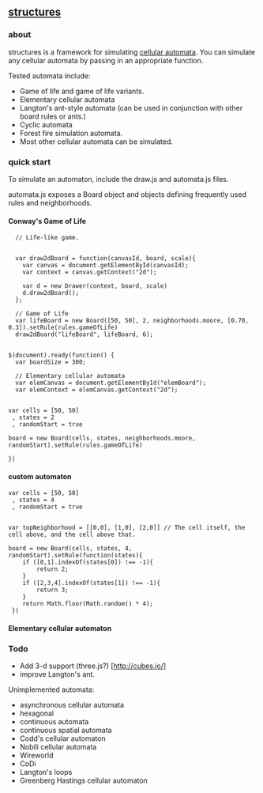 ## [structures](http://structures.edgemon.org)

### about

structures is a framework for simulating [cellular automata](http://en.wikipedia.org/wiki/Cellular_automaton). You can simulate any cellular automata by passing in an appropriate function.

Tested automata include:

* Game of life and game of life variants.
* Elementary cellular automata
* Langton's ant-style automata (can be used in conjunction with other board rules or ants.)
* Cyclic automata
* Forest fire simulation automata.
* Most other cellular automata can be simulated.

### quick start

To simulate an automaton, include the draw.js and automata.js files.

automata.js exposes a Board object and objects defining frequently used rules and neighborhoods.
#### Conway's Game of Life


      // Life-like game.


      var draw2dBoard = function(canvasId, board, scale){
        var canvas = document.getElementById(canvasId);
        var context = canvas.getContext("2d");

        var d = new Drawer(context, board, scale)
        d.draw2dBoard();
      };

      // Game of Life
      var lifeBoard = new Board([50, 50], 2, neighborhoods.moore, [0.70, 0.3]).setRule(rules.gameOfLife)
      draw2dBoard("lifeBoard", lifeBoard, 6);


    $(document).ready(function() {
      var boardSize = 300;

      // Elementary cellular automata
      var elemCanvas = document.getElementById("elemBoard");
      var elemContext = elemCanvas.getContext("2d");


    var cells = [50, 50]
     , states = 2
     , randomStart = true

    board = new Board(cells, states, neighborhoods.moore, randomStart).setRule(rules.gameOfLife)

    })

#### custom automaton
 
    var cells = [50, 50]
     , states = 4
     , randomStart = true


    var topNeighborhood = [[0,0], [1,0], [2,0]] // The cell itself, the cell above, and the cell above that.

    board = new Board(cells, states, 4, randomStart).setRule(function(states){
        if ([0,1].indexOf(states[0]) !== -1){
            return 2;
        }
        if ([2,3,4].indexOf(states[1]) !== -1){
            return 3;
        }      
        return Math.floor(Math.random() * 4);
     })

#### Elementary cellular automaton





### Todo

* Add 3-d support (three.js?) [http://cubes.io/]
* improve Langton's ant.

Unimplemented automata:

* asynchronous cellular automata
* hexagonal
* continuous automata
* continuous spatial automata
* Codd's cellular automaton
* Nobili cellular automata
* Wireworld
* CoDi
* Langton's loops
* Greenberg Hastings cellular automaton



